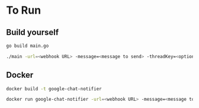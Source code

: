 # To Run

## Build yourself
```bash
go build main.go

./main -url=<webhook URL> -message=<message to send> -threadKey=<optional thread key>
```

## Docker
```bash
docker build -t google-chat-notifier

docker run google-chat-notifier -url=<webhook URL> -message=<message to send> -threadKey=<optional thread key>
```